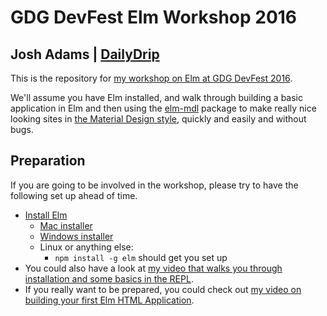 # GDG DevFest Elm Workshop 2016
## Josh Adams | [DailyDrip](http://www.dailydrip.com)

This is the repository for [my workshop on Elm at GDG DevFest
2016](https://gdgcapitalregion.bitbucket.io/schedule/day1?sessionId=118).

We'll assume you have Elm installed, and walk through building a basic
application in Elm and then using the
[elm-mdl](https://debois.github.io/elm-mdl/) package to make really nice looking
sites in [the Material Design style](https://material.io/), quickly and easily
and without bugs.

## Preparation

If you are going to be involved in the workshop, please try to have the
following set up ahead of time.

- [Install Elm](https://guide.elm-lang.org/get_started.html#install)
  - [Mac installer](http://install.elm-lang.org/Elm-Platform-0.17.1.pkg)
  - [Windows installer](http://install.elm-lang.org/Elm-Platform-0.17.1.exe)
  - Linux or anything else:
    - `npm install -g elm` should get you set up
- You could also have a look at [my video that walks you through installation and
  some basics in the REPL](https://www.dailydrip.com/topics/elm/drips/introduction-and-installing).
- If you really want to be prepared, you could check out [my video on building
  your first Elm HTML Application](https://www.dailydrip.com/topics/elm/drips/our-first-html-application).
